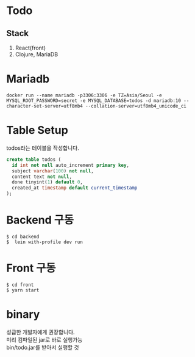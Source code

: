 # Todo

## Stack
1. React(front)
1. Clojure, MariaDB

# Mariadb 

```
docker run --name mariadb -p3306:3306 -e TZ=Asia/Seoul -e MYSQL_ROOT_PASSWORD=secret -e MYSQL_DATABASE=todos -d mariadb:10 --character-set-server=utf8mb4 --collation-server=utf8mb4_unicode_ci
```

#  Table Setup

 todos라는 테이블을 작성합니다.

```sql
create table todos ( 
  id int not null auto_increment primary key,
  subject varchar(100) not null, 
  content text not null, 
  done tinyint(1) default 0,
  created_at timestamp default current_timestamp
);
```

# Backend 구동

```
$ cd backend
$  lein with-profile dev run
```

# Front 구동

```
$ cd front
$ yarn start
```

# binary

성급한 개발자에게 권장합니다.  
미리 컴파일된 jar로 바로 실행가능  
bin/todo.jar를 받아서 실행할 것
